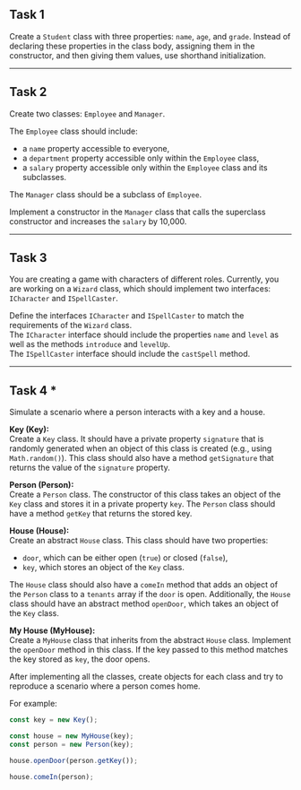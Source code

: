 ## Task 1  
Create a `Student` class with three properties: `name`, `age`, and `grade`. Instead of declaring these properties in the class body, assigning them in the constructor, and then giving them values, use shorthand initialization.

---

## Task 2  
Create two classes: `Employee` and `Manager`.

The `Employee` class should include:
- a `name` property accessible to everyone,
- a `department` property accessible only within the `Employee` class,
- a `salary` property accessible only within the `Employee` class and its subclasses.

The `Manager` class should be a subclass of `Employee`.  

Implement a constructor in the `Manager` class that calls the superclass constructor and increases the `salary` by 10,000.

---

## Task 3  
You are creating a game with characters of different roles. Currently, you are working on a `Wizard` class, which should implement two interfaces: `ICharacter` and `ISpellCaster`.

Define the interfaces `ICharacter` and `ISpellCaster` to match the requirements of the `Wizard` class.  
The `ICharacter` interface should include the properties `name` and `level` as well as the methods `introduce` and `levelUp`.  
The `ISpellCaster` interface should include the `castSpell` method.

---

## Task 4 *  
Simulate a scenario where a person interacts with a key and a house.

**Key (Key):**  
Create a `Key` class. It should have a private property `signature` that is randomly generated when an object of this class is created (e.g., using `Math.random()`). This class should also have a method `getSignature` that returns the value of the `signature` property.

**Person (Person):**  
Create a `Person` class. The constructor of this class takes an object of the `Key` class and stores it in a private property `key`. The `Person` class should have a method `getKey` that returns the stored key.

**House (House):**  
Create an abstract `House` class. This class should have two properties:  
- `door`, which can be either open (`true`) or closed (`false`),  
- `key`, which stores an object of the `Key` class.  

The `House` class should also have a `comeIn` method that adds an object of the `Person` class to a `tenants` array if the `door` is open. Additionally, the `House` class should have an abstract method `openDoor`, which takes an object of the `Key` class.

**My House (MyHouse):**  
Create a `MyHouse` class that inherits from the abstract `House` class. Implement the `openDoor` method in this class. If the key passed to this method matches the key stored as `key`, the door opens.

After implementing all the classes, create objects for each class and try to reproduce a scenario where a person comes home.

For example:

```typescript
const key = new Key();

const house = new MyHouse(key);
const person = new Person(key);

house.openDoor(person.getKey());

house.comeIn(person);
```
